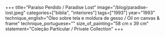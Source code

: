 +++
title="Paraíso Perdido / Paradise Lost"
image="/blog/paradise-lost.jpeg"
categories=["biblia", "interiores"]
tags=["1993"]
year="1993"
technique_english="Óleo sobre tela e moldura de gesso / Oil on canvas & frame"
technique_portuguese=""
size_of_painting="58 cm x 39 cm"
statement="Coleção Particular / Private Collection"
+++
